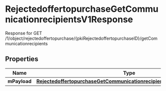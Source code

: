 

# RejectedoffertopurchaseGetCommunicationrecipientsV1Response

Response for GET /1/object/rejectedoffertopurchase/{pkiRejectedoffertopurchaseID}/getCommunicationrecipients

## Properties

| Name | Type | Description | Notes |
|------------ | ------------- | ------------- | -------------|
|**mPayload** | [**RejectedoffertopurchaseGetCommunicationrecipientsV1ResponseMPayload**](RejectedoffertopurchaseGetCommunicationrecipientsV1ResponseMPayload.md) |  |  |



